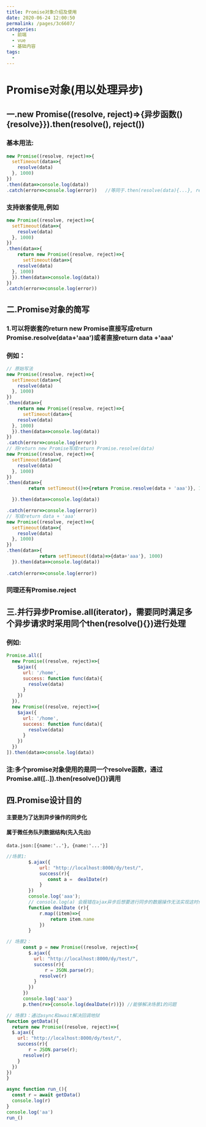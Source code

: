```yaml
---
title: Promise对象介绍及使用
date: 2020-06-24 12:00:50
permalink: /pages/3c6607/
categories:
  - 前端
  - vue
  - 基础内容
tags:
  - 
---
```

# Promise对象(用以处理异步)

## 一.new Promise((resolve, reject)=>{异步函数(){resolve}}).then(resolve(), reject())

### 基本用法:

```javascript
new Promise((resolve, reject)=>{
  setTimeout(data=>{
    resolve(data)
  }, 1000)
})
.then(data=>console.log(data))		
.catch(error=>console.log(error)) 	//等同于.then(resolve(data){...}, reject(error){...})
```

### 支持嵌套使用,例如

```javascript
new Promise((resolve, reject)=>{
  setTimeout(data=>{
    resolve(data)
  }, 1000)
})
.then(data=>{
	return new Promise((resolve, reject)=>{
      setTimeout(data=>{
    resolve(data)
  }, 1000)
  }).then(data=>console.log(data))
})		
.catch(error=>console.log(error)) 
```

## 二.Promise对象的简写

### 1.可以将嵌套的return new Promise直接写成return Promise.resolve(data+'aaa')或者直接return data +'aaa'

### 例如：

```js
// 原始写法
new Promise((resolve, reject)=>{
  setTimeout(data=>{
    resolve(data)
  }, 1000)
})
.then(data=>{
	return new Promise((resolve, reject)=>{
      setTimeout(data=>{
    resolve(data)
  }, 1000)
  }).then(data=>console.log(data))
})		
.catch(error=>console.log(error)) 
// 将return new Promise写成return Promise.resolve(data)
new Promise((resolve, reject)=>{
  setTimeout(data=>{
    resolve(data)
  }, 1000)
})
.then(data=>{
		return setTimeout(()=>{return Promise.resolve(data + 'aaa')}, 1000)

  }).then(data=>console.log(data))

.catch(error=>console.log(error)) 
// 写成return data + 'aaa'
new Promise((resolve, reject)=>{
  setTimeout(data=>{
    resolve(data)
  }, 1000)
})
.then(data=>{
			return setTimeout((data)=>{data+'aaa'}, 1000)
  }).then(data=>console.log(data))
	
.catch(error=>console.log(error)) 
```

### 同理还有Promise.reject

## 三.并行异步Promise.all(iterator)，需要同时满足多个异步请求时采用同个then(resolve(){})进行处理

### 例如:

```javascript
Promise.all([
  new Promise((resolve, reject)=>{
    $ajax({
      url: '/home',
      success: function func(data){
        resolve(data)
      }
    })
  }),
  new Promise((resolve, reject)=>{
    $ajax({
      url: '/home',
      success: function func(data){
        resolve(data)
      }
    })
  })
]).then(data=>console.log(data))
```

### 注:多个promise对象使用的是同一个resolve函数，通过Promise.all([..]).then(resolve(){})调用

## 四.Promise设计目的

#### 主要是为了达到异步操作的同步化

#### 属于微任务队列数据结构(先入先出)

```text
data.json:[{name:'..'}, {name:'...'}]
```



```js
//场景1:	
        $.ajax({
            url: "http://localhost:8000/dy/test/",
            success(r){
               const a =  dealDate(r)
            }
        })
        console.log('aaa');
        // console.log(a) 会报错在ajax异步后想要进行同步的数据操作无法实现这时候就需要Promise
        function dealDate (r){
            r.map((item)=>{
                return item.name
            })
        }
```

```js
// 场景2：
      const p = new Promise((resolve, reject)=>{
        $.ajax({
          url: "http://localhost:8000/dy/test/",
          success(r){
              r = JSON.parse(r);
            resolve(r)
          }
        })
      })
      console.log('aaa')
      p.then(r=>{console.log(dealDate(r))}) //能够解决场景1的问题

```

```js
// 场景3：通过async和await解决回调地狱
function getData(){
  return new Promise((resolve, reject)=>{
  $.ajax({
    url: "http://localhost:8000/dy/test/",
    success(r){
        r = JSON.parse(r);
      resolve(r)
    }
  })
})
}

async function run_(){
  const r = await getData()
  console.log(r)
}
console.log('aa')
run_()
```

